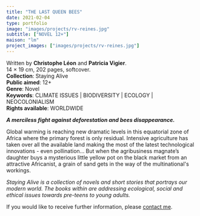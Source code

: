 ```yaml
---
title: "THE LAST QUEEN BEES"
date: 2021-02-04
type: portfolio
image: "images/projects/rv-reines.jpg"
subtitle: ["NOVEL 12+"]
maison: "lm"
project_images: ["images/projects/rv-reines.jpg"]
---
```


Written by **Christophe Léon** and **Patricia Vigier**.   
14 × 19 cm, 202 pages, softcover.   
**Collection**: Staying Alive   
**Public aimed**: 12+   
**Genre**: Novel      
**Keywords**: CLIMATE ISSUES | BIODIVERSITY | ECOLOGY | NEOCOLONIALISM     
**Rights available**: WORLDWIDE
   

 
***A merciless fight against deforestation and bees disappearance.***


Global warming is reaching new dramatic levels in this equatorial zone of Africa where the primary forest is only residual. Intensive agriculture has taken over all the available land making the most of the latest technological innovations - even pollination... But when the agribusiness magnate’s daughter buys a mysterious little yellow pot on the black market from an attractive Africanist, a grain of sand gets in the way of the multinational's workings.   



*Staying Alive is a collection of novels and short stories that portrays our modern world.*
*The books within are addressing ecological, social and ethical issues towards pre-teens to young adults.*



If you would like to receive further information, please [contact me](mailto:melanie.guillaumin.edition@gmail.com).


